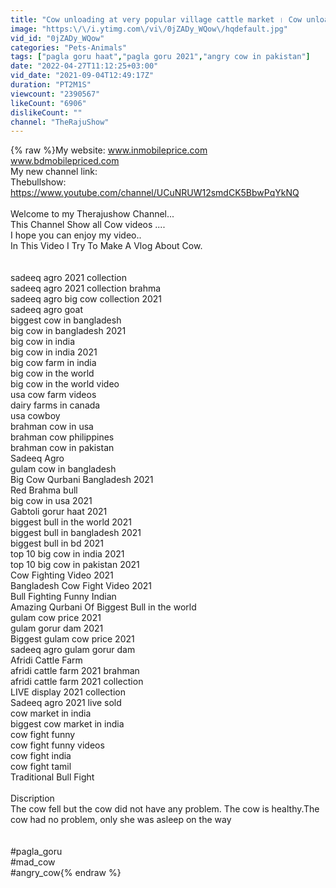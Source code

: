 ```yaml
---
title: "Cow unloading at very popular village cattle market । Cow unloading from river side"
image: "https:\/\/i.ytimg.com\/vi\/0jZADy_WQow\/hqdefault.jpg"
vid_id: "0jZADy_WQow"
categories: "Pets-Animals"
tags: ["pagla goru haat","pagla goru 2021","angry cow in pakistan"]
date: "2022-04-27T11:12:25+03:00"
vid_date: "2021-09-04T12:49:17Z"
duration: "PT2M1S"
viewcount: "2390567"
likeCount: "6906"
dislikeCount: ""
channel: "TheRajuShow"
---
```

{% raw %}My website: www.inmobileprice.com<br />www.bdmobilepriced.com<br />My new channel link: <br />Thebullshow:<br /><a rel="nofollow" target="blank" href="https://www.youtube.com/channel/UCuNRUW12smdCK5BbwPqYkNQ">https://www.youtube.com/channel/UCuNRUW12smdCK5BbwPqYkNQ</a><br /><br />Welcome to my Therajushow Channel...<br />This Channel Show all Cow videos ....<br />I hope you can enjoy my video..<br />In This Video I Try To Make A Vlog About Cow.<br /><br /><br />sadeeq agro 2021 collection<br />sadeeq agro 2021 collection brahma<br />sadeeq agro big cow collection 2021<br />sadeeq agro goat<br />biggest cow in bangladesh<br />big cow in bangladesh 2021<br />big cow in india<br />big cow in india 2021<br />big cow farm in india<br />big cow in the world<br />big cow in the world video<br />usa cow farm videos<br />dairy farms in canada<br />usa cowboy<br />brahman cow in usa<br />brahman cow philippines<br />brahman cow in pakistan<br />Sadeeq Agro<br />gulam cow in bangladesh<br />Big Cow Qurbani Bangladesh 2021<br />Red Brahma bull<br />big cow in usa 2021<br />Gabtoli gorur haat 2021 <br />biggest bull in the world 2021<br />biggest bull in bangladesh 2021<br />biggest bull in bd 2021<br />top 10 big cow in india 2021<br />top 10 big cow in pakistan 2021<br />Cow Fighting Video 2021<br />Bangladesh Cow Fight Video 2021<br />Bull Fighting Funny Indian<br />Amazing Qurbani Of Biggest Bull in the world<br />gulam cow price 2021<br />gulam gorur dam 2021 <br />Biggest gulam cow price 2021<br />sadeeq agro gulam gorur dam<br />Afridi Cattle Farm <br />afridi cattle farm 2021 brahman<br />afridi cattle farm 2021 collection<br />LIVE display 2021 collection <br />Sadeeq agro 2021 live sold<br />cow market in india<br />biggest cow market in india<br />cow fight funny<br />cow fight funny videos<br />cow fight india<br />cow fight tamil<br />Traditional Bull Fight<br /><br />Discription<br />The cow fell but the cow did not have any problem. The cow is healthy.The cow had no problem, only she was asleep on the way<br /><br /><br />#pagla_goru<br />#mad_cow<br />#angry_cow{% endraw %}
